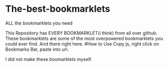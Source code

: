 # The-best-bookmarklets
ALL the bookmarklets you need




This Repository has EVERY BOOKMARKLET(i think) from all over github.
These bookmarklets are some of the most overpowered bookmarklets you could ever find.
And there right here.
#How to Use
Copy js, right click on Bookmarks Bar, paste into url.







I did not make these boomarklets myself.
